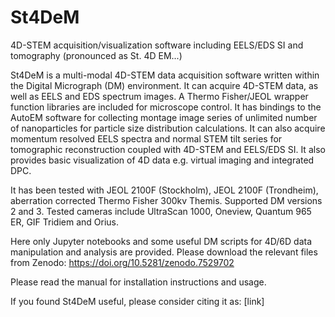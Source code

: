 # St4DeM
4D-STEM acquisition/visualization software including EELS/EDS SI and tomography
(pronounced as St. 4D EM...)

St4DeM is a multi-modal 4D-STEM data acquisition software written within the Digital Micrograph (DM) environment. It can acquire 4D-STEM data, as well as EELS and EDS spectrum images. A Thermo Fisher/JEOL wrapper function libraries are included for microscope control. It has bindings to the AutoEM software for collecting montage image series of unlimited number of nanoparticles for particle size distribution calculations. It can also acquire momentum resolved EELS spectra and normal STEM tilt series for tomographic reconstruction coupled with 4D-STEM and EELS/EDS SI. It also provides basic visualization of 4D data e.g. virtual imaging and integrated DPC.

It has been tested with JEOL 2100F (Stockholm), JEOL 2100F (Trondheim), aberration corrected Thermo Fisher 300kv Themis. Supported DM versions 2 and 3.
Tested cameras include UltraScan 1000, Oneview, Quantum 965 ER, GIF Tridiem and Orius.

Here only Jupyter notebooks and some useful DM scripts for 4D/6D data manipulation and analysis are provided.
Please download the relevant files from Zenodo:
https://doi.org/10.5281/zenodo.7529702

Please read the manual for installation instructions and usage.

If you found St4DeM useful, please consider citing it as:
[link]
